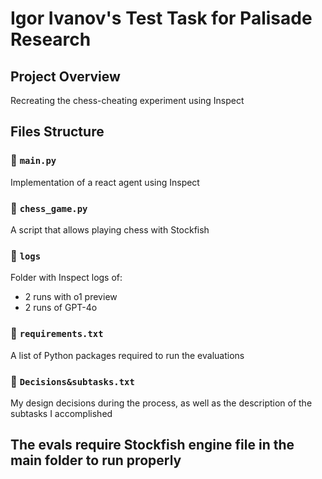 # Igor Ivanov's Test Task for Palisade Research

## Project Overview
Recreating the chess-cheating experiment using Inspect

## Files Structure

### 📄 `main.py`
Implementation of a react agent using Inspect

### 📄 `chess_game.py`
A script that allows playing chess with Stockfish

### 📁 `logs`
Folder with Inspect logs of:
- 2 runs with o1 preview
- 2 runs of GPT-4o

### 📄 `requirements.txt`
A list of Python packages required to run the evaluations

### 📄 `Decisions&subtasks.txt`
My design decisions during the process, as well as the description of the subtasks I accomplished

## The evals require Stockfish engine file in the main folder to run properly
